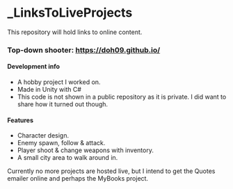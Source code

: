 # _LinksToLiveProjects
This repository will hold links to online content.

### Top-down shooter: https://doh09.github.io/
#### Development info
  - A hobby project I worked on.
  - Made in Unity with C#
  - This code is not shown in a public repository as it is private. I did want to share how it turned out though.
  
#### Features
  - Character design.
  - Enemy spawn, follow & attack.
  - Player shoot & change weapons with inventory.
  - A small city area to walk around in.
 
Currently no more projects are hosted live, but I intend to get the Quotes emailer online and perhaps the MyBooks project.

